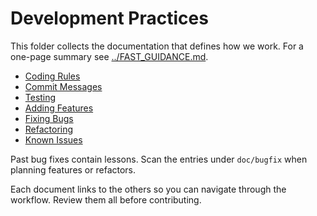 # Development Practices

This folder collects the documentation that defines how we work. For a one-page summary see [../FAST_GUIDANCE.md](../FAST_GUIDANCE.md).

- [Coding Rules](CODING_RULES.md)
- [Commit Messages](COMMIT_MESSAGE.md)
- [Testing](TESTING.md)
- [Adding Features](FEATURE.md)
- [Fixing Bugs](BUGFIX.md)
- [Refactoring](REFACTORING.md)
- [Known Issues](../KNOWN_ISSUES.md)

Past bug fixes contain lessons. Scan the entries under `doc/bugfix` when planning features or refactors.

Each document links to the others so you can navigate through the workflow. Review them all before contributing.
